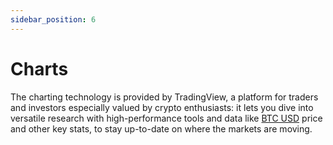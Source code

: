 ```yaml
---
sidebar_position: 6
---
```


# Charts

The charting technology is provided by TradingView, a platform for traders and investors especially valued by crypto enthusiasts: it lets you dive into versatile research with high-performance tools and data like [BTC USD](https://www.tradingview.com/symbols/BTCUSD/) price and other key stats, to stay up-to-date on where the markets are moving.
